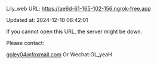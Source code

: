 Lily_web URL: https://ae6d-61-165-102-156.ngrok-free.app

Updated at: 2024-12-10 06:42:01

If you cannot open this URL, the server might be down.

Please contact: 

goley04@foxmail.com Or Wechat:GL_yeaH